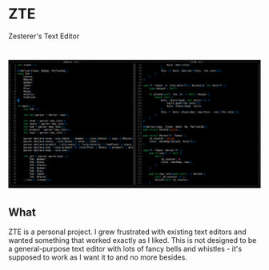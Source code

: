 # ZTE

Zesterer's Text Editor

# <img src="misc/screenshot.png" alt="ZTE editing Rust code" />

## What

ZTE is a personal project. I grew frustrated with existing text editors and wanted something that worked exactly as I liked. This is not designed to be a general-purpose text editor with lots of fancy bells and whistles - it's supposed to work as I want it to and no more besides.
